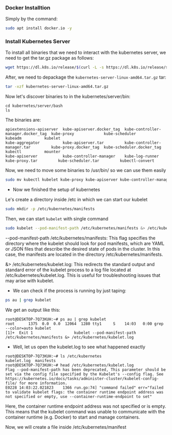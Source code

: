 ### Docker Installtion

Simply by the command:
```bash
sudo apt install docker.io -y
```
### Install Kubernetes Server
To install all binaries that we need to interact with the kubernetes server, we need to get the tar.gz package as follows:
```bash
wget https://dl.k8s.io/release/$(curl -L -s https://dl.k8s.io/release/stable.txt)/kubernetes-server-linux-amd64.tar.gz
```

After, we need to depackage the `kubernetes-server-linux-amd64.tar.gz` tar:
```bash
tar -xzf kubernetes-server-linux-amd64.tar.gz
```

Now let's discover binaries to in the kubernetes/server/bin:
```
cd kubernetes/server/bash
ls
```
The binaries are:

```
apiextensions-apiserver  kube-apiserver.docker_tag  kube-controller-manager.docker_tag  kube-proxy             kube-scheduler             kubeadm          kubelet
kube-aggregator          kube-apiserver.tar         kube-controller-manager.tar         kube-proxy.docker_tag  kube-scheduler.docker_tag  kubectl          mounter
kube-apiserver           kube-controller-manager    kube-log-runner                     kube-proxy.tar         kube-scheduler.tar         kubectl-convert
```

Now, we need to move some binaries to /usr/bin/ so we can use them easily

```bash
sudo mv kubectl kubelet kube-proxy kube-apiserver kube-controller-manager kube-scheduler /usr/bin/
```

- Now we finished the setup of kubernetes

Le's create a directory inside /etc in which we can start our kubelet
```bash
sudo mkdir -p /etc/kubernetes/manifests
```
Then, we can start `kubelet` with single command
```bash
sudo kubelet --pod-manifest-path /etc/kubernetes/manifests &> /etc/kubernetes/kubelet.log &
```

--pod-manifest-path /etc/kubernetes/manifests: This flag specifies the directory where the kubelet should look for pod manifests, which are YAML or JSON files that describe the desired state of pods in the cluster. In this case, the manifests are located in the directory /etc/kubernetes/manifests.

&> /etc/kubernetes/kubelet.log: This redirects the standard output and standard error of the kubelet process to a log file located at /etc/kubernetes/kubelet.log. This is useful for troubleshooting issues that may arise with kubelet.

- We can check if the process is running by just taping:
```bash
ps au | grep kubelet
```
We get an output like this:
```
root@DESKTOP-7Q73KUH:~# ps au | grep kubelet
root      1375  0.0  0.0  12064  1280 tty1     S    14:03   0:00 grep --color=auto kubelet
[1]+  Exit 1                  kubelet --pod-manifest-path /etc/kubernetes/manifests &> /etc/kubernetes/kubelet.log
```

- Well, let us open the kubelet.log to see what happened exactly
```
root@DESKTOP-7Q73KUH:~# ls /etc/kubernetes
kubelet.log  manifests
root@DESKTOP-7Q73KUH:~# head /etc/kubernetes/kubelet.log
Flag --pod-manifest-path has been deprecated, This parameter should be set via the config file specified by the Kubelet's --config flag. See https://kubernetes.io/docs/tasks/administer-cluster/kubelet-config-file/ for more information.
E0228 14:03:22.021823    1366 run.go:74] "command failed" err="failed to validate kubelet flags: the container runtime endpoint address was not specified or empty, use --container-runtime-endpoint to set"
```
Here, the container runtime endpoint address was not specified or is empty. This means that the kubelet command was unable to communicate with the container runtime (e.g. Docker) to start and manage containers.

Now, we will create a file inside /etc/kubernetes/manifest
```

